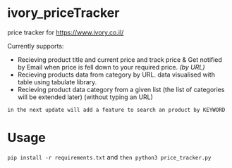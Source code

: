 # ivory_priceTracker
price tracker for https://www.ivory.co.il/

 Currently supports:
  * Recieving product title and current price and track price & Get notified by Email when price is fell down to your required price. *(by URL)*
  * Recieving products data from category by URL. data visualised with table using tabulate library.
  * Recieving product data category from a given list (the list of categories will be extended later) (without typing an URL)
  
  ```in the next update will add a feature to search an product by KEYWORD```

# Usage 
 ```pip install -r requirements.txt``` and ```then python3 price_tracker.py```
 
